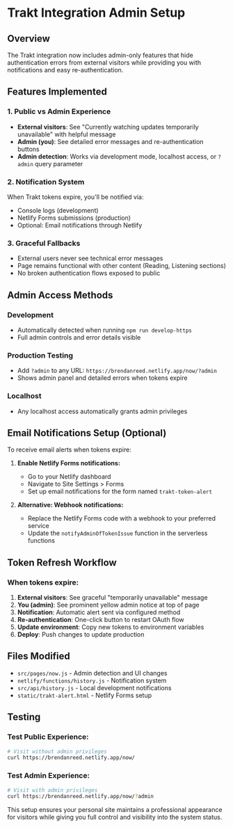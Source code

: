 # Trakt Integration Admin Setup

## Overview

The Trakt integration now includes admin-only features that hide authentication errors from external visitors while providing you with notifications and easy re-authentication.

## Features Implemented

### 1. **Public vs Admin Experience**

- **External visitors**: See "Currently watching updates temporarily unavailable" with helpful message
- **Admin (you)**: See detailed error messages and re-authentication buttons
- **Admin detection**: Works via development mode, localhost access, or `?admin` query parameter

### 2. **Notification System**

When Trakt tokens expire, you'll be notified via:

- Console logs (development)
- Netlify Forms submissions (production)
- Optional: Email notifications through Netlify

### 3. **Graceful Fallbacks**

- External users never see technical error messages
- Page remains functional with other content (Reading, Listening sections)
- No broken authentication flows exposed to public

## Admin Access Methods

### Development

- Automatically detected when running `npm run develop-https`
- Full admin controls and error details visible

### Production Testing

- Add `?admin` to any URL: `https://brendanreed.netlify.app/now/?admin`
- Shows admin panel and detailed errors when tokens expire

### Localhost

- Any localhost access automatically grants admin privileges

## Email Notifications Setup (Optional)

To receive email alerts when tokens expire:

1. **Enable Netlify Forms notifications:**

   - Go to your Netlify dashboard
   - Navigate to Site Settings > Forms
   - Set up email notifications for the form named `trakt-token-alert`

2. **Alternative: Webhook notifications:**
   - Replace the Netlify Forms code with a webhook to your preferred service
   - Update the `notifyAdminOfTokenIssue` function in the serverless functions

## Token Refresh Workflow

### When tokens expire:

1. **External visitors**: See graceful "temporarily unavailable" message
2. **You (admin)**: See prominent yellow admin notice at top of page
3. **Notification**: Automatic alert sent via configured method
4. **Re-authentication**: One-click button to restart OAuth flow
5. **Update environment**: Copy new tokens to environment variables
6. **Deploy**: Push changes to update production

## Files Modified

- `src/pages/now.js` - Admin detection and UI changes
- `netlify/functions/history.js` - Notification system
- `src/api/history.js` - Local development notifications
- `static/trakt-alert.html` - Netlify Forms setup

## Testing

### Test Public Experience:

```bash
# Visit without admin privileges
curl https://brendanreed.netlify.app/now/
```

### Test Admin Experience:

```bash
# Visit with admin privileges
curl https://brendanreed.netlify.app/now/?admin
```

This setup ensures your personal site maintains a professional appearance for visitors while giving you full control and visibility into the system status.
